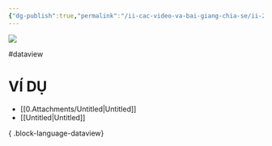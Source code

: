 ```yaml
---
{"dg-publish":true,"permalink":"/ii-cac-video-va-bai-giang-chia-se/ii-2-khac/tao-mot-list-ma-ten-co-chua-mot-tu-hoac-cum-tu-trong-tieu-de/","dgPassFrontmatter":true,"noteIcon":"1","created":"","updated":""}
---
```


![](https://i.imgur.com/iTch8GQ.png)

#dataview 
# VÍ DỤ

- [[0.Attachments/Untitled\|Untitled]]
- [[Untitled\|Untitled]]

{ .block-language-dataview}